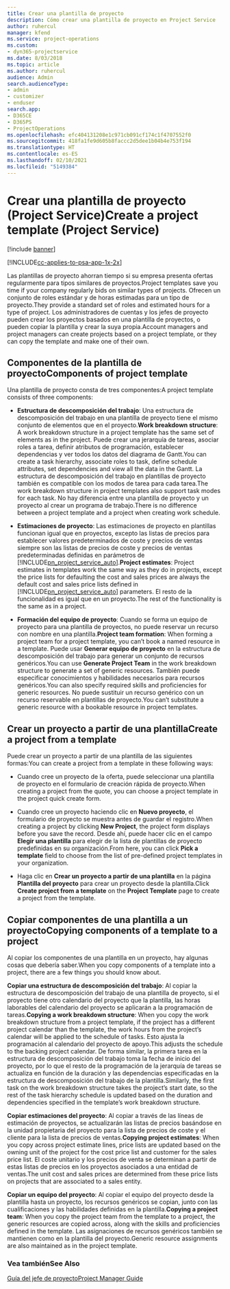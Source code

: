 ```yaml
---
title: Crear una plantilla de proyecto
description: Cómo crear una plantilla de proyecto en Project Service
author: ruhercul
manager: kfend
ms.service: project-operations
ms.custom:
- dyn365-projectservice
ms.date: 8/03/2018
ms.topic: article
ms.author: ruhercul
audience: Admin
search.audienceType:
- admin
- customizer
- enduser
search.app:
- D365CE
- D365PS
- ProjectOperations
ms.openlocfilehash: efc404131208e1c971cb091cf174c1f4707552f0
ms.sourcegitcommit: 418fa1fe9d605b8faccc2d5dee1b04b4e753f194
ms.translationtype: HT
ms.contentlocale: es-ES
ms.lasthandoff: 02/10/2021
ms.locfileid: "5149384"
---
```

# <a name="create-a-project-template-project-service"></a><span data-ttu-id="26a5c-103">Crear una plantilla de proyecto (Project Service)</span><span class="sxs-lookup"><span data-stu-id="26a5c-103">Create a project template (Project Service)</span></span>

[!include [banner](../includes/psa-now-project-operations.md)]

[!INCLUDE[cc-applies-to-psa-app-1x-2x](../includes/cc-applies-to-psa-app-1x-2x.md)]

<span data-ttu-id="26a5c-104">Las plantillas de proyecto ahorran tiempo si su empresa presenta ofertas regularmente para tipos similares de proyectos.</span><span class="sxs-lookup"><span data-stu-id="26a5c-104">Project templates save you time if your company regularly bids on similar types of projects.</span></span> <span data-ttu-id="26a5c-105">Ofrecen un conjunto de roles estándar y de horas estimadas para un tipo de proyecto.</span><span class="sxs-lookup"><span data-stu-id="26a5c-105">They provide a standard set of roles and estimated hours for a type of project.</span></span> <span data-ttu-id="26a5c-106">Los administradores de cuentas y los jefes de proyecto pueden crear los proyectos basados en una plantilla de proyectos, o pueden copiar la plantilla y crear la suya propia.</span><span class="sxs-lookup"><span data-stu-id="26a5c-106">Account managers and project managers can create projects based on a project template, or they can copy the template and make one of their own.</span></span>  
  
## <a name="components-of-project-template"></a><span data-ttu-id="26a5c-107">Componentes de la plantilla de proyecto</span><span class="sxs-lookup"><span data-stu-id="26a5c-107">Components of project template</span></span>
 <span data-ttu-id="26a5c-108">Una plantilla de proyecto consta de tres componentes:</span><span class="sxs-lookup"><span data-stu-id="26a5c-108">A project template consists of three components:</span></span>  
  
- <span data-ttu-id="26a5c-109">**Estructura de descomposición del trabajo**: Una estructura de descomposición del trabajo en una plantilla de proyecto tiene el mismo conjunto de elementos que en el proyecto.</span><span class="sxs-lookup"><span data-stu-id="26a5c-109">**Work breakdown structure**: A work breakdown structure in a project template has the same set of elements as in the project.</span></span> <span data-ttu-id="26a5c-110">Puede crear una jerarquía de tareas, asociar roles a tarea, definir atributos de programación, establecer dependencias y ver todos los datos del diagrama de Gantt.</span><span class="sxs-lookup"><span data-stu-id="26a5c-110">You can create a task hierarchy, associate roles to task, define schedule attributes, set dependencies and view all the data in the Gantt.</span></span> <span data-ttu-id="26a5c-111">La estructura de descomposición del trabajo en plantillas de proyecto también es compatible con los modos de tarea para cada tarea.</span><span class="sxs-lookup"><span data-stu-id="26a5c-111">The work breakdown structure in project templates also support task modes for each task.</span></span> <span data-ttu-id="26a5c-112">No hay diferencia entre una plantilla de proyecto y un proyecto al crear un programa de trabajo.</span><span class="sxs-lookup"><span data-stu-id="26a5c-112">There is no difference between a project template and a project when creating work schedule.</span></span>  
  
- <span data-ttu-id="26a5c-113">**Estimaciones de proyecto**: Las estimaciones de proyecto en plantillas funcionan igual que en proyectos, excepto las listas de precios para establecer valores predeterminados de coste y precios de ventas siempre son las listas de precios de coste y precios de ventas predeterminadas definidas en parámetros de [!INCLUDE[pn_project_service_auto](../includes/pn-project-service-auto.md)].</span><span class="sxs-lookup"><span data-stu-id="26a5c-113">**Project estimates**: Project estimates in templates work the same way as they do in projects, except the price lists for defaulting the cost and sales prices are always the default cost and sales price lists defined in [!INCLUDE[pn_project_service_auto](../includes/pn-project-service-auto.md)] parameters.</span></span> <span data-ttu-id="26a5c-114">El resto de la funcionalidad es igual que en un proyecto.</span><span class="sxs-lookup"><span data-stu-id="26a5c-114">The rest of the functionality is the same as in a project.</span></span>  
  
- <span data-ttu-id="26a5c-115">**Formación del equipo de proyecto**: Cuando se forma un equipo de proyecto para una plantilla de proyectos, no puede reservar un recurso con nombre en una plantilla.</span><span class="sxs-lookup"><span data-stu-id="26a5c-115">**Project team formation**: When forming a project team for a project template, you can’t book a named resource in a template.</span></span> <span data-ttu-id="26a5c-116">Puede usar **Generar equipo de proyecto** en la estructura de descomposición del trabajo para generar un conjunto de recursos genéricos.</span><span class="sxs-lookup"><span data-stu-id="26a5c-116">You can use **Generate Project Team** in the work breakdown structure to generate a set of generic resources.</span></span> <span data-ttu-id="26a5c-117">También puede especificar conocimientos y habilidades necesarios para recursos genéricos.</span><span class="sxs-lookup"><span data-stu-id="26a5c-117">You can also specify required skills and proficiencies for generic resources.</span></span> <span data-ttu-id="26a5c-118">No puede sustituir un recurso genérico con un recurso reservable en plantillas de proyecto.</span><span class="sxs-lookup"><span data-stu-id="26a5c-118">You can’t substitute a generic resource with a bookable resource in project templates.</span></span>  
  
## <a name="create-a-project-from-a-template"></a><span data-ttu-id="26a5c-119">Crear un proyecto a partir de una plantilla</span><span class="sxs-lookup"><span data-stu-id="26a5c-119">Create a project from a template</span></span>  
 <span data-ttu-id="26a5c-120">Puede crear un proyecto a partir de una plantilla de las siguientes formas:</span><span class="sxs-lookup"><span data-stu-id="26a5c-120">You can create a project from a template in these following ways:</span></span>  
  
-   <span data-ttu-id="26a5c-121">Cuando cree un proyecto de la oferta, puede seleccionar una plantilla de proyecto en el formulario de creación rápida de proyecto.</span><span class="sxs-lookup"><span data-stu-id="26a5c-121">When creating a project from the quote, you can choose a project template in the project quick create form.</span></span>  
  
-   <span data-ttu-id="26a5c-122">Cuando cree un proyecto haciendo clic en **Nuevo proyecto**, el formulario de proyecto se muestra antes de guardar el registro.</span><span class="sxs-lookup"><span data-stu-id="26a5c-122">When creating a project by clicking **New Project**, the project form displays before you save the record.</span></span> <span data-ttu-id="26a5c-123">Desde ahí, puede hacer clic en el campo **Elegir una plantilla** para elegir de la lista de plantillas de proyecto predefinidas en su organización.</span><span class="sxs-lookup"><span data-stu-id="26a5c-123">From here, you can click **Pick a template** field to choose from the list of pre-defined project templates in your organization.</span></span>  
  
-   <span data-ttu-id="26a5c-124">Haga clic en **Crear un proyecto a partir de una plantilla** en la página **Plantilla del proyecto** para crear un proyecto desde la plantilla.</span><span class="sxs-lookup"><span data-stu-id="26a5c-124">Click **Create project from a template** on the **Project Template** page to create a project from the template.</span></span>  
  
## <a name="copying-components-of-a-template-to-a-project"></a><span data-ttu-id="26a5c-125">Copiar componentes de una plantilla a un proyecto</span><span class="sxs-lookup"><span data-stu-id="26a5c-125">Copying components of a template to a project</span></span>  
 <span data-ttu-id="26a5c-126">Al copiar los componentes de una plantilla en un proyecto, hay algunas cosas que debería saber.</span><span class="sxs-lookup"><span data-stu-id="26a5c-126">When you copy components of a template into a project, there are a few things you should know about.</span></span>  
  
 <span data-ttu-id="26a5c-127">**Copiar una estructura de descomposición del trabajo**: Al copiar la estructura de descomposición del trabajo de una plantilla de proyecto, si el proyecto tiene otro calendario del proyecto que la plantilla, las horas laborables del calendario del proyecto se aplicarán a la programación de tareas.</span><span class="sxs-lookup"><span data-stu-id="26a5c-127">**Copying a work breakdown structure**: When you copy the work breakdown structure from a project template, if the project has a different project calendar than the template, the work hours from the project’s calendar will be applied to the schedule of tasks.</span></span> <span data-ttu-id="26a5c-128">Esto ajusta la programación al calendario del proyecto de apoyo.</span><span class="sxs-lookup"><span data-stu-id="26a5c-128">This adjusts the schedule to the backing project calendar.</span></span> <span data-ttu-id="26a5c-129">De forma similar, la primera tarea en la estructura de descomposición del trabajo toma la fecha de inicio del proyecto, por lo que el resto de la programación de la jerarquía de tareas se actualiza en función de la duración y las dependencias especificadas en la estructura de descomposición del trabajo de la plantilla.</span><span class="sxs-lookup"><span data-stu-id="26a5c-129">Similarly, the first task on the work breakdown structure takes the project’s start date, so the rest of the task hierarchy schedule is updated based on the duration and dependencies specified in the template’s work breakdown structure.</span></span>  
  
 <span data-ttu-id="26a5c-130">**Copiar estimaciones del proyecto**: Al copiar a través de las líneas de estimación de proyectos, se actualizarán las listas de precios basándose en la unidad propietaria del proyecto para la lista de precios de coste y el cliente para la lista de precios de ventas.</span><span class="sxs-lookup"><span data-stu-id="26a5c-130">**Copying project estimates**: When you copy across project estimate lines, price lists are updated based on the owning unit of the project for the cost price list and customer for the sales price list.</span></span> <span data-ttu-id="26a5c-131">El coste unitario y los precios de venta se determinan a partir de estas listas de precios en los proyectos asociados a una entidad de ventas.</span><span class="sxs-lookup"><span data-stu-id="26a5c-131">The unit cost and sales prices are determined from these price lists on projects that are associated to a sales entity.</span></span>  
  
 <span data-ttu-id="26a5c-132">**Copiar un equipo del proyecto**: Al copiar el equipo del proyecto desde la plantilla hasta un proyecto, los recursos genéricos se copian, junto con las cualificaciones y las habilidades definidas en la plantilla.</span><span class="sxs-lookup"><span data-stu-id="26a5c-132">**Copying a project team**: When you copy the project team from the template to a project, the generic resources are copied across, along with the skills and proficiencies defined in the template.</span></span> <span data-ttu-id="26a5c-133">Las asignaciones de recursos genéricos también se mantienen como en la plantilla del proyecto.</span><span class="sxs-lookup"><span data-stu-id="26a5c-133">Generic resource assignments are also maintained as in the project template.</span></span>  
  
### <a name="see-also"></a><span data-ttu-id="26a5c-134">Vea también</span><span class="sxs-lookup"><span data-stu-id="26a5c-134">See Also</span></span>  
 [<span data-ttu-id="26a5c-135">Guía del jefe de proyecto</span><span class="sxs-lookup"><span data-stu-id="26a5c-135">Project Manager Guide</span></span>](../psa/project-manager-guide.md)
